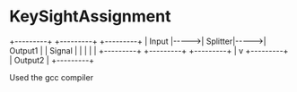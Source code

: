 # KeySightAssignment
   +---------+       +---------+       +---------+
   | Input   |----->| Splitter|----->| Output1 |
   | Signal  |      |         |      |         |
   +---------+      +---------+      +---------+
                           |
                           v
                       +---------+
                       | Output2 |
                       +---------+

Used the gcc compiler
